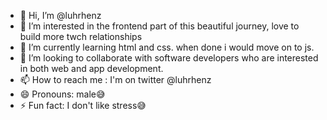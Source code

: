 - 👋 Hi, I’m @luhrhenz
- 👀 I’m interested in the frontend part of this beautiful journey, love to build more twch relationships
- 🌱 I’m currently learning html and css. when done i would move on to js.
- 💞️ I’m looking to collaborate with software developers who are interested in both web and app development.
- 📫 How to reach me : I'm on twitter @luhrhenz
- 😄 Pronouns: male😅
- ⚡ Fun fact: I don't like stress😅

<!---
luhrhenz/luhrhenz is a ✨ special ✨ repository because its `README.md` (this file) appears on your GitHub profile.
You can click the Preview link to take a look at your changes.
--->
